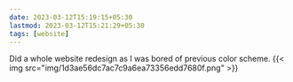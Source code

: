 ```yaml
---
date: 2023-03-12T15:19:15+05:30
lastmod: 2023-03-12T15:21:29+05:30
tags: [website]
---
```


Did a whole website redesign as I was bored of previous color scheme.
{{< img src="img/1d3ae56dc7ac7c9a6ea73356edd7680f.png" >}}
